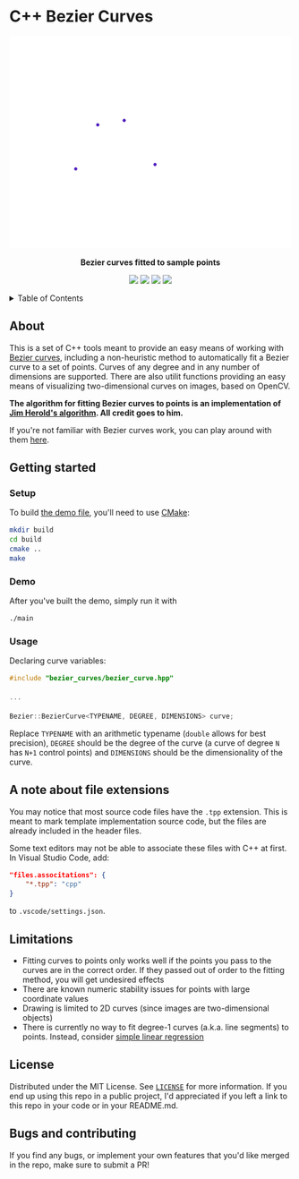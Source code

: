 <!-- omit in toc -->
# C++ Bezier Curves

<p align="center">
	<img src="resources/curves.gif"/>
</p>

<p align="center">
	<b>Bezier curves fitted to sample points</b>
</p>

<div align="center">

![](https://img.shields.io/badge/opencv-4.x-yellow?style=for-the-badge&logo=opencv&logoColor=yellow)
![](https://img.shields.io/badge/c++-11\/14\/17\/20-blue?style=for-the-badge&logo=c%2B%2B&logoColor=blue)
![](https://img.shields.io/badge/Eigen-3.3-red?style=for-the-badge)
![](https://img.shields.io/badge/License-MIT-brightgreen?style=for-the-badge)

</div>

<details>
<summary>Table of Contents</summary>

- [About](#about)
- [Getting started](#getting-started)
	- [Setup](#setup)
	- [Demo](#demo)
	- [Usage](#usage)
- [A note about file extensions](#a-note-about-file-extensions)
- [Limitations](#limitations)
- [License](#license)
- [Bugs and contributing](#bugs-and-contributing)

</details>

## About
This is a set of C++ tools meant to provide an easy means of working with [Bezier curves](https://en.wikipedia.org/wiki/B%C3%A9zier_curve), including a non-heuristic method to automatically fit a Bezier curve to a set of points. Curves of any degree and in any number of dimensions are supported. There are also utilit functions providing an easy means of visualizing two-dimensional curves on images, based on OpenCV.

**The algorithm for fitting Bezier curves to points is an implementation of [Jim Herold's algorithm](https://www.jimherold.com/computer-science/best-fit-bezier-curve). All credit goes to him.**

If you're not familiar with Bezier curves work, you can play around with them [here](https://cubic-bezier.com).


## Getting started
### Setup
To build [the demo file](src/main.cpp), you'll need to use [CMake](https://cmake.org/):
```bash
mkdir build
cd build
cmake ..
make
```
### Demo
After you've built the demo, simply run it with
```bash
./main
```
### Usage
Declaring curve variables:
```c++
#include "bezier_curves/bezier_curve.hpp"

...

Bezier::BezierCurve<TYPENAME, DEGREE, DIMENSIONS> curve;
```
Replace `TYPENAME` with an arithmetic typename (`double` allows for best precision), `DEGREE` should be the degree of the curve (a curve of degree `N` has `N+1` control points) and `DIMENSIONS` should be the dimensionality of the curve.


## A note about file extensions
You may notice that most source code files have the `.tpp` extension. This is meant to mark template implementation source code, but the files are already included in the header files.

Some text editors may not be able to associate these files with C++ at first. In Visual Studio Code, add:
```json
"files.associtations": {
	"*.tpp": "cpp"
}

```
to `.vscode/settings.json`.


## Limitations
- Fitting curves to points only works well if the points you pass to the curves are in the correct order. If they passed out of order to the fitting method, you will get undesired effects
- There are known numeric stability issues for points with large coordinate values
- Drawing is limited to 2D curves (since images are two-dimensional objects)
- There is currently no way to fit degree-1 curves (a.k.a. line segments) to points. Instead, consider [simple linear regression](https://en.wikipedia.org/wiki/Simple_linear_regression)


## License
Distributed under the MIT License. See [`LICENSE`](LICENSE) for more information. If you end up using this repo in a public project, I'd appreciated if you left a link to this repo in your code or in your README.md.


## Bugs and contributing
If you find any bugs, or implement your own features that you'd like merged in the repo, make sure to
submit a PR!
